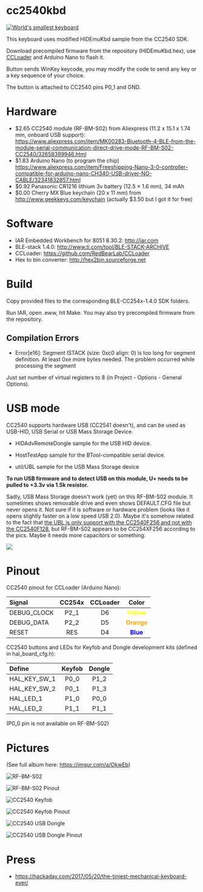 cc2540kbd
=========

[![World's smallest keyboard](http://img.youtube.com/vi/zbrPOiaEOTg/0.jpg)](https://www.youtube.com/watch?v=zbrPOiaEOTg)

This keyboard uses modified HIDEmuKbd sample from the CC2540 SDK.

Download precompiled firmware from the repository (HIDEmuKbd.hex), use [CCLoader](https://github.com/RedBearLab/CCLoader) and Arduino Nano to flash it.

Button sends WinKey keycode, you may modify the code to send any key or a key sequence of your choice.

The button is attached to CC2540 pins P0_1 and GND.

Hardware
========

* $2.65 CC2540 module (RF-BM-S02) from Aliexpress (11.2 x 15.1 x 1.74 mm, onboard USB support): https://www.aliexpress.com/item/MK00283-Bluetooth-4-BLE-from-the-module-serial-communication-direct-drive-mode-RF-BM-S02-CC2540/32658399946.html
* $1.83 Arduino Nano (to program the chip) https://www.aliexpress.com/item/Freeshipping-Nano-3-0-controller-compatible-for-arduino-nano-CH340-USB-driver-NO-CABLE/32341832857.html
* $0.92 Panasonic CR1216 lithium 3v battery (12.5 × 1.6 mm), 34 mAh
* $0.00 Cherry MX Blue keychain (20 x 11 mm) from http://www.geekkeys.com/keychain (actually $3.50 but I got it for free)

Software
========

* IAR Embedded Workbench for 8051 8.30.2: http://iar.com
* BLE-stack 1.4.0: http://www.ti.com/tool/BLE-STACK-ARCHIVE
* CCLoader: https://github.com/RedBearLab/CCLoader
* Hex to bin converter: http://hex2bin.sourceforge.net


Build
=====
Copy provided files to the corresponding BLE-CC254x-1.4.0 SDK folders.

Run IAR, open .eww, hit Make. You may also try precompiled firmware from the repository.

Compilation Errors
------------------

* Error[e16]: Segment ISTACK (size: 0xc0 align: 0) is too long for segment definition. At least 0xe more bytes needed. The problem occurred while processing the segment

Just set number of virtual registers to 8 (in Project - Options - General Options).


USB mode
========

CC2540 supports hardware USB (CC2541 doesn't), and can be used as USB-HID, USB Serial or USB Mass Storage Device.

* HIDAdvRemoteDongle sample for the USB HID device.

* HostTestApp sample for the BTool-compatible serial device.

* util/UBL sample for the USB Mass Storage device

**To run USB firmware and to detect USB on this module, U+ needs to be pulled to +3.3v via 1.5k resistor.**

Sadly, USB Mass Storage doesn't work (yet) on this RF-BM-S02 module. It sometimes shows removable drive and even shows DEFAULT.CFG file but never opens it.
Not sure if it is software or hardware problem (looks like it opens slightly faster on a low speed USB 2.0).
Maybe it's somehow related to the fact that [the UBL is only support with the CC2540F256 and not with the CC2540F128](https://e2e.ti.com/support/wireless_connectivity/bluetooth_low_energy/f/538/t/181578),
but RF-BM-S02 appears to be CC254XF256 according to the pics. Maybe it needs more capacitors or something.

![](https://i.imgur.com/Ch9nKii.jpg)

Pinout
======

CC2540 pinout for CCLoader (Arduino Nano):

| Signal      | CC254x | CCLoader | Color  |
|:------------|:------:|:--------:|:------:|
| DEBUG_CLOCK | P2_1   | D6       | <span style="color:yellow">**Yellow**</span> |
| DEBUG_DATA  | P2_2   | D5       | <span style="color:orange">**Orange**</span> |
| RESET       | RES    | D4       | <span style="color:blue">**Blue**</span>   |

CC2540 buttons and LEDs for Keyfob and Dongle development kits (defined in hal_board_cfg.h):

|Define      |Keyfob|Dongle|
|:-----------|:----:|:----:|
|HAL_KEY_SW_1| P0_0 | P1_2 |
|HAL_KEY_SW_2| P0_1 | P1_3 |
|HAL_LED_1   | P1_0 | P0_0 |
|HAL_LED_2   | P1_1 | P1_1 |

(P0_0 pin is not available on RF-BM-S02)


Pictures
========

(See full album here: https://imgur.com/a/OkwEb)

![RF-BM-S02](https://i.imgur.com/t2jBtzZ.jpg)

![RF-BM-S02 Pinout](https://i.imgur.com/NLrpZvw.png)

![CC2540 Keyfob](https://i.imgur.com/HDq4U84.png)

![CC2540 Keyfob Pinout](https://i.imgur.com/SVT2FJk.png)

![CC2540 USB Dongle](https://i.imgur.com/7rDH41f.jpg)

![CC2540 USB Dongle Pinout](https://i.imgur.com/Eji2RxW.png)


Press
=====

* https://hackaday.com/2017/05/20/the-tiniest-mechanical-keyboard-ever/

